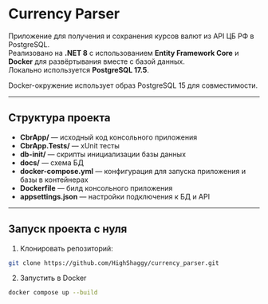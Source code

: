 # Currency Parser

Приложение для получения и сохранения курсов валют из API ЦБ РФ в PostgreSQL.  
Реализовано на **.NET 8** с использованием **Entity Framework Core** и **Docker** для развёртывания вместе с базой данных.  
Локально используется **PostgreSQL 17.5**.  

Docker-окружение использует образ PostgreSQL 15 для совместимости.

---

## Структура проекта

- **CbrApp/** — исходный код консольного приложения
- **CbrApp.Tests/** — xUnit тесты
- **db-init/** — скрипты инициализации базы данных
- **docs/** — схема БД
- **docker-compose.yml** — конфигурация для запуска приложения и базы в контейнерах
- **Dockerfile** — билд консольного приложения
- **appsettings.json** — настройки подключения к БД и API

---



## Запуск проекта с нуля

1. Клонировать репозиторий:
```bash
git clone https://github.com/HighShaggy/currency_parser.git

```
2. Запустить в Docker
```bash
docker compose up --build
